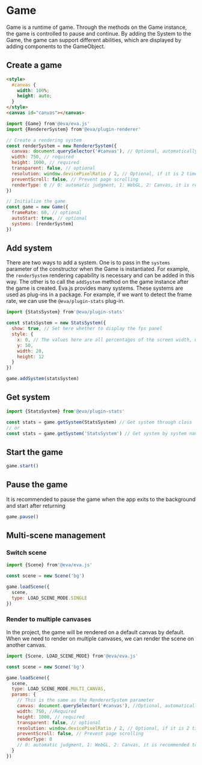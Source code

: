 # Game

Game is a runtime of game. Through the methods on the Game instance, the game is controlled to pause and continue. By adding the System to the Game, the game can support different abilities, which are displayed by adding components to the GameObject.

## Create a game

```html
<style>
  #canvas {
    width: 100%;
    height: auto;
  }
</style>
<canvas id="canvas"></canvas>
```

```js
import {Game} from'@eva/eva.js'
import {RendererSystem} from'@eva/plugin-renderer'

// Create a rendering system
const renderSystem = new RendererSystem({
  canvas: document.querySelector('#canvas'), // Optional, automatically generate canvas and hang on game.canvas
  width: 750, // required
  height: 1000, // required
  transparent: false, // optional
  resolution: window.devicePixelRatio / 2, // Optional, if it is 2 times the image design, it can be divided by 2
  preventScroll: false, // Prevent page scrolling
  renderType: 0 // 0: automatic judgment, 1: WebGL, 2: Canvas, it is recommended to use Canvas below android6.1 ios9, business judgment is required.
})

// Initialize the game
const game = new Game({
  frameRate: 60, // optional
  autoStart: true, // optional
  systems: [renderSystem]
})
```

## Add system

There are two ways to add a system. One is to pass in the `systems` parameter of the constructor when the Game is instantiated. For example, the `renderSystem` rendering capability is necessary and can be added in this way. The other is to call the `addSystem` method on the game instance after the game is created. Eva.js provides many systems. These systems are used as plug-ins in a package. For example, if we want to detect the frame rate, we can use the `@eva/plugin-stats` plug-in.

```js
import {StatsSystem} from'@eva/plugin-stats'

const statsSystem = new StatsSystem({
  show: true, // Set here whether to display the fps panel
  style: {
    x: 0, // The values ​​here are all percentages of the screen width, unit vw
    y: 50,
    width: 20,
    height: 12
  }
})

game.addSystem(statsSystem)
```

## Get system

```ts
import {StatsSystem} from'@eva/plugin-stats'

const stats = game.getSystem(StatsSystem) // Get system through class
// or
const stats = game.getSystem('StatsSystem') // Get system by system name
```

## Start the game

```js
game.start()
```

## Pause the game

It is recommended to pause the game when the app exits to the background and start after returning

```ts
game.pause()
```

## Multi-scene management

### Switch scene

```js
import {Scene} from'@eva/eva.js'

const scene = new Scene('bg')

game.loadScene({
  scene,
  type: LOAD_SCENE_MODE.SINGLE
})
```

### Render to multiple canvases

In the project, the game will be rendered on a default canvas by default. When we need to render on multiple canvases, we can render the scene on another canvas.

```js
import {Scene, LOAD_SCENE_MODE} from'@eva/eva.js'

const scene = new Scene('bg')

game.loadScene({
  scene,
  type: LOAD_SCENE_MODE.MULTI_CANVAS,
  params: {
    // This is the same as the RendererSystem parameter
    canvas: document.querySelector('#canvas'), //Optional, automatically generate canvas and hang on game.canvas
    width: 750, //Required
    height: 1000, // required
    transparent: false, // optional
    resolution: window.devicePixelRatio / 2, // Optional, if it is 2 times the image design, it can be divided by 2
    preventScroll: false, // Prevent page scrolling
    renderType: 0
    // 0: automatic judgment, 1: WebGL, 2: Canvas, it is recommended to use Canvas under android6.1 ios9, business judgment is required.
  }
})
```

<br/>
<br/>
<br/>
<br/>
<br/>